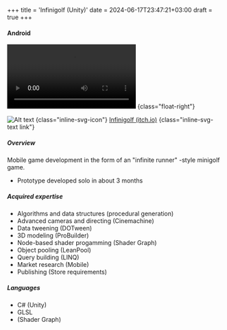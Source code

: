+++
title = 'Infinigolf (Unity)'
date = 2024-06-17T23:47:21+03:00
draft = true
+++
#### Android

![Alt text](mp4/infinigolf.mp4)
{class="float-right"}

![Alt text](svg/itchio-textless-white.svg)
{class="inline-svg-icon"}
[Infinigolf (itch.io)](https://puttehi.itch.io/infinigolf)
{class="inline-svg-text link"}

##### Overview

Mobile game development in the form of an "infinite runner" -style minigolf game.

- Prototype developed solo in about 3 months

##### Acquired expertise

- Algorithms and data structures (procedural generation)
- Advanced cameras and directing (Cinemachine)
- Data tweening (DOTween)
- 3D modeling (ProBuilder)
- Node-based shader progamming (Shader Graph)
- Object pooling (LeanPool)
- Query building (LINQ)
- Market research (Mobile)
- Publishing (Store requirements)

##### Languages

- C# (Unity)
- GLSL
- (Shader Graph)


